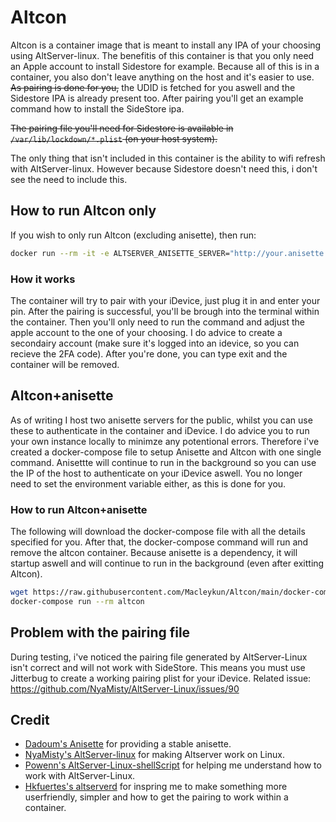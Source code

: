 # Altcon

Altcon is a container image that is meant to install any IPA of your choosing using AltServer-linux.
The benefitis of this container is that you only need an Apple account to install Sidestore for example.
Because all of this is in a container, you also don't leave anything on the host and it's easier to use. ~~As pairing is done for you,~~ the UDID is fetched for you aswell and the Sidestore IPA is already present too. After pairing you'll get an example command how to install the SideStore ipa.

~~The pairing file you'll need for Sidestore is available in `/var/lib/lockdown/*.plist` (on your host system).~~

The only thing that isn't included in this container is the ability to wifi refresh with AltServer-linux. However because Sidestore doesn't need this, i don't see the need to include this.

## How to run Altcon only

If you wish to only run Altcon (excluding anisette), then run:

```bash
docker run --rm -it -e ALTSERVER_ANISETTE_SERVER="http://your.anisette.server.ip:6969" -v /var/run:/var/run macley/altcon
```

### How it works

The container will try to pair with your iDevice, just plug it in and enter your pin. After the pairing is successful, you'll be brough into the terminal within the container. Then you'll only need to run the command and adjust the apple account to the one of your choosing.
I do advice to create a secondairy account (make sure it's logged into an idevice, so you can recieve the 2FA code).
After you're done, you can type exit and the container will be removed.

## Altcon+anisette

As of writing I host two anisette servers for the public, whilst you can use these to authenticate in the container and iDevice. I do advice you to run your own instance locally to minimze any potentional errors. Therefore i've created a docker-compose file to setup Anisette and Altcon with one single command. Anisettte will continue to run in the background so you can use the IP of the host to authenticate on your iDevice aswell. You no longer need to set the environment variable either, as this is done for you.

### How to run Altcon+anisette

The following will download the docker-compose file with all the details specified for you.
After that, the docker-compose command will run and remove the altcon container. Because anisette is a dependency, it will startup aswell and will continue to run in the background (even after exitting Altcon).

```bash
wget https://raw.githubusercontent.com/Macleykun/Altcon/main/docker-compose.yml
docker-compose run --rm altcon
```

## Problem with the pairing file

During testing, i've noticed the pairing file generated by AltServer-Linux isn't correct and will not work with SideStore.
This means you must use Jitterbug to create a working pairing plist for your iDevice. Related issue: https://github.com/NyaMisty/AltServer-Linux/issues/90

## Credit

- [Dadoum's Anisette](https://github.com/Dadoum/Provision) for providing a stable anisette.
- [NyaMisty's AltServer-linux](https://github.com/NyaMisty/AltServer-Linux) for making Altserver work on Linux.
- [Powenn's AltServer-Linux-shellScript](https://github.com/powenn/AltServer-Linux-ShellScript) for helping me understand how to work with AltServer-Linux.
- [Hkfuertes's altserverd](https://github.com/hkfuertes/altserverd) for inspring me to make something more userfriendly, simpler and how to get the pairing to work within a container.

